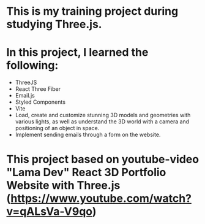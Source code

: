 # This is my training project during studying Three.js.

# In this project, I learned the following:

- ThreeJS
- React Three Fiber
- Email.js
- Styled Components
- Vite
- Load, create and customize stunning 3D models and geometries with various lights, as well as understand the 3D world with a camera and positioning of an object in space.
- Implement sending emails through a form on the website.

# This project based on youtube-video "Lama Dev" React 3D Portfolio Website with Three.js (https://www.youtube.com/watch?v=qALsVa-V9qo)
